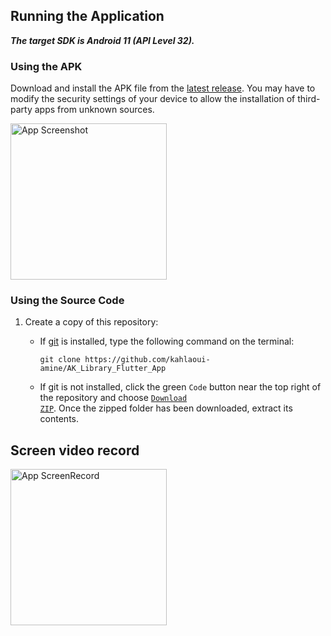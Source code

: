 ## Running the Application
***The target SDK is Android 11 (API Level 32).***

### Using the APK
Download and install the APK file from the [latest release](https://github.com/kahlaoui-amine/AK_Library_Flutter_App/releases/tag/v1.0.0). You may have to modify the security settings of your device to allow the installation of third-party apps from unknown sources.

<img src="https://res.cloudinary.com/dggw5ktf8/image/upload/v1678493116/BookLibraryFlutter/Screenshot_20230311_010340_xlg7dh.png" alt="App Screenshot" width = 250> 


### Using the Source Code
1. Create a copy of this repository:
    - If [git](https://git-scm.com/downloads) is installed, type the following command on the terminal:

      ```
      git clone https://github.com/kahlaoui-amine/AK_Library_Flutter_App
      ```

    - If git is not installed, click the green <code>Code</code> button near the top right of the repository and choose [<code>Download ZIP</code>](https://github.com/kahlaoui-amine/AK_Library_Flutter_App/archive/refs/heads/master.zip). Once the zipped folder has been downloaded, extract its contents.

## Screen video record

   <img src="https://res.cloudinary.com/dggw5ktf8/video/upload/v1678493497/BookLibraryFlutter/20230311_010851_vpt0yq.mp4" alt="App ScreenRecord" width = 250>
   

